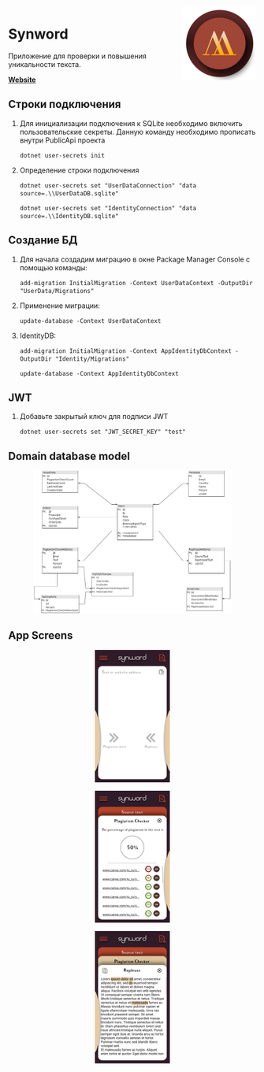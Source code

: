 <img src="icon.png" align="right" />

# Synword

Приложение для проверки и повышения уникальности текста.

**[Website](https://synword.com)**

## Строки подключения
1. Для инициализации подключения к SQLite необходимо включить пользовательские секреты. Данную команду необходимо прописать внутри PublicApi проекта

    ```
    dotnet user-secrets init
    ```

1. Определение строки подключения

    ```
    dotnet user-secrets set "UserDataConnection" "data source=.\\UserDataDB.sqlite"
    ```
    
    ```
    dotnet user-secrets set "IdentityConnection" "data source=.\\IdentityDB.sqlite"
    ```

## Создание БД

1. Для начала создадим миграцию в окне Package Manager Console
с помощью команды:

    ```
    add-migration InitialMigration -Context UserDataContext -OutputDir "UserData/Migrations"
    ```
1. Применение миграции:

    ```
    update-database -Context UserDataContext
    ```
1. IdentityDB:

    ```
    add-migration InitialMigration -Context AppIdentityDbContext -OutputDir "Identity/Migrations"
    ```
    
    ```
    update-database -Context AppIdentityDbContext
    ```
    
## JWT
1. Добавьте закрытый ключ для подписи JWT

    ```
    dotnet user-secrets set "JWT_SECRET_KEY" "test"
    ```
## Domain database model

<p align="center">
    <img src="docs/db_model.png" alt="drawing" width="80%"/>
</p>

## App Screens

<p align="center">
    <img src="docs/Images/Main screen.png" alt="drawing" width="30%"/>
</p>

<p align="center">
    <img src="docs/Images/Plagiarism check layer.png" alt="drawing" width="30%"/>
</p>

<p align="center">
    <img src="docs/Images/Rephrase layer.png" alt="drawing" width="30%"/>
</p>